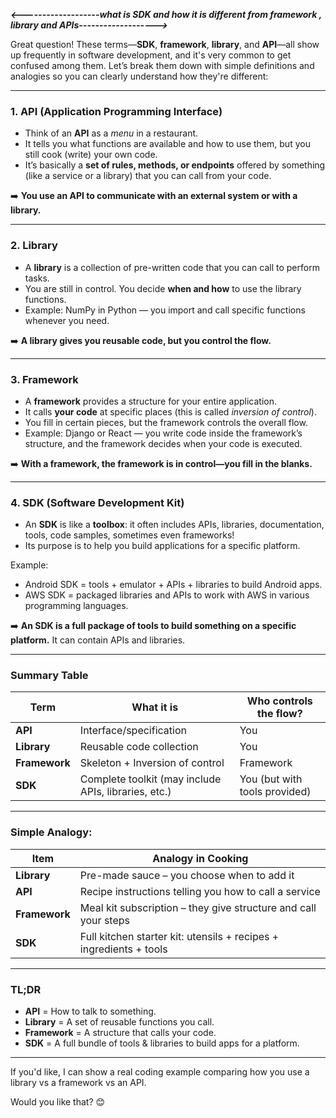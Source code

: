 ***<-------------------what is SDK and how it is different from framework , library and APIs------------------->***


Great question! These terms—**SDK**, **framework**, **library**, and **API**—all show up frequently in software development, and it's very common to get confused among them. Let’s break them down with simple definitions and analogies so you can clearly understand how they're different:

---

### 1. **API (Application Programming Interface)**

* Think of an **API** as a *menu* in a restaurant.
* It tells you what functions are available and how to use them, but you still cook (write) your own code.
* It’s basically a **set of rules, methods, or endpoints** offered by something (like a service or a library) that you can call from your code.

➡️ **You use an API to communicate with an external system or with a library.**

---

### 2. **Library**

* A **library** is a collection of pre-written code that you can call to perform tasks.
* You are still in control. You decide **when and how** to use the library functions.
* Example: NumPy in Python — you import and call specific functions whenever you need.

➡️ **A library gives you reusable code, but you control the flow.**

---

### 3. **Framework**

* A **framework** provides a structure for your entire application.
* It calls **your code** at specific places (this is called *inversion of control*).
* You fill in certain pieces, but the framework controls the overall flow.
* Example: Django or React — you write code inside the framework’s structure, and the framework decides when your code is executed.

➡️ **With a framework, the framework is in control—you fill in the blanks.**

---

### 4. **SDK (Software Development Kit)**

* An **SDK** is like a **toolbox**: it often includes APIs, libraries, documentation, tools, code samples, sometimes even frameworks!
* Its purpose is to help you build applications for a specific platform.

Example:

* Android SDK = tools + emulator + APIs + libraries to build Android apps.
* AWS SDK = packaged libraries and APIs to work with AWS in various programming languages.

➡️ **An SDK is a full package of tools to build something on a specific platform.** It can contain APIs and libraries.

---

### Summary Table

| Term          | What it is                                           | Who controls the flow?        |
| ------------- | ---------------------------------------------------- | ----------------------------- |
| **API**       | Interface/specification                              | You                           |
| **Library**   | Reusable code collection                             | You                           |
| **Framework** | Skeleton + Inversion of control                      | Framework                     |
| **SDK**       | Complete toolkit (may include APIs, libraries, etc.) | You (but with tools provided) |

---

### Simple Analogy:

| Item          | Analogy in Cooking                                                 |
| ------------- | ------------------------------------------------------------------ |
| **Library**   | Pre-made sauce – you choose when to add it                         |
| **API**       | Recipe instructions telling you how to call a service              |
| **Framework** | Meal kit subscription – they give structure and call your steps    |
| **SDK**       | Full kitchen starter kit: utensils + recipes + ingredients + tools |

---

### TL;DR

* **API** = How to talk to something.
* **Library** = A set of reusable functions you call.
* **Framework** = A structure that calls your code.
* **SDK** = A full bundle of tools & libraries to build apps for a platform.

---

If you'd like, I can show a real coding example comparing how you use a library vs a framework vs an API.

Would you like that? 😊
